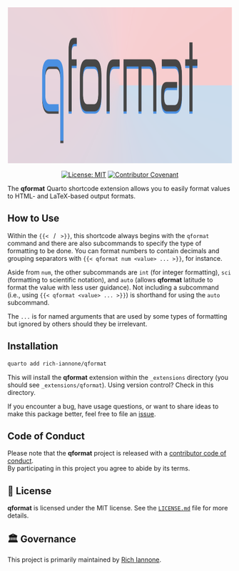 <div align="center">

<img src="docs/images/qformat.svg" height="350px"/>

<a href="https://opensource.org/licenses/MIT"><img src="https://img.shields.io/badge/License-MIT-yellow.svg" alt="License: MIT" /></a>
<a href="https://www.contributor-covenant.org/version/2/0/code_of_conduct/"><img src="https://img.shields.io/badge/Contributor%20Covenant-v2.0%20adopted-ff69b4.svg" alt="Contributor Covenant" /></a>

</div>

The **qformat** Quarto shortcode extension allows you to easily format values to HTML- and LaTeX-based output formats.

## How to Use

Within the `{{< ` / ` >}}`, this shortcode always begins with the `qformat` command and there are also subcommands to specify the type of formatting to be done. You can format numbers to contain decimals and grouping separators with `{{< qformat num <value> ... >}}`, for instance.

Aside from `num`, the other subcommands are `int` (for integer formatting), `sci` (formatting to scientific notation), and `auto` (allows **qformat** latitude to format the value with less user guidance). Not including a subcommand (i.e., using `{{< qformat <value> ... >}}`) is shorthand for using the `auto` subcommand.

The `...` is for named arguments that are used by some types of formatting but ignored by others should they be irrelevant.

## Installation

```sh
quarto add rich-iannone/qformat
```

This will install the **qformat** extension within the `_extensions` directory (you should see `_extensions/qformat`). Using version control? Check in this directory.

If you encounter a bug, have usage questions, or want to share ideas to make this package better, feel free to file an [issue](https://github.com/rich-iannone/qformat/issues).

## Code of Conduct

Please note that the **qformat** project is released with a [contributor code of conduct](https://www.contributor-covenant.org/version/2/0/code_of_conduct/).
<br>By participating in this project you agree to abide by its terms.

## 📄 License

**qformat** is licensed under the MIT license.
See the [`LICENSE.md`](LICENSE.md) file for more details.

## 🏛️ Governance

This project is primarily maintained by [Rich Iannone](https://twitter.com/riannone).